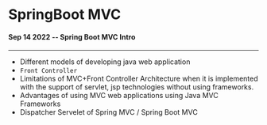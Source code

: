 # SpringBoot MVC

#### Sep 14 2022 -- Spring Boot MVC Intro
---

* Different models of developing java web application
* `Front Controller`
* Limitations of MVC+Front Controller Architecture when it is implemented with the support of servlet, jsp technologies without using       frameworks.
* Advantages of using MVC web applications using Java MVC Frameworks
* Dispatcher Servelet of Spring MVC / Spring Boot MVC




